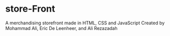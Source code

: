 # store-Front
A merchandising storefront made in HTML, CSS and JavaScript
Created by Mohammad Ali, Eric De Leenheer, and Ali Rezazadah

